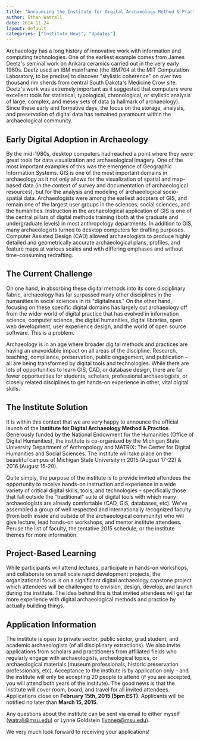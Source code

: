 ```yaml
---
title: "Announcing the Institute for Digital Archaeology Method & Practice"
author: Ethan Watrall
date: 2014-11-24
layout: default
categories: ["Institute News", "Updates"]
---
```


Archaeology has a long history of innovative work with information and computing technologies. One of the earliest example comes from James Deetz's seminal work on Arikara ceramics carried out in the very early 1960s. Deetz used an IBM mainframe (the IBM704 at the MIT Computation Laboratory, to be precise) to discover "stylistic coherence" on over two thousand rim sherds from central South Dakota's Medicine Crow site. Deetz's work was extremely important as it suggested that computers were excellent tools for statistical, typological, chronological, or stylistic analysis of large, complex, and messy sets of data (a hallmark of archaeology). Since these early and formative days, the focus on the storage, analysis, and preservation of digital data has remained paramount within the archaeological community.

## Early Digital Adoption in Archaeology

By the mid-1980s, desktop computers had reached a point where they were great tools for data visualization and archaeological imagery. One of the most important examples of this was the emergence of Geographic Information Systems. GIS is one of the most important domains in archaeology as it not only allows for the visualization of spatial and map-based data (in the context of survey and documentation of archaeological resources), but for the analysis and modeling of archaeological socio-spatial data. Archaeologists were among the earliest adopters of GIS, and remain one of the largest user groups in the sciences, social sciences, and the humanities. Instruction in the archaeological application of GIS is one of the central pillars of digital methods training (both at the graduate and undergraduate levels) in most anthropology departments. In addition to GIS, many archaeologists turned to desktop computers for drafting purposes. Computer Assisted Design (CAD) allowed archaeologists to produce highly detailed and geometrically accurate archaeological plans, profiles, and feature maps at various scales and with differing emphases and without time-consuming redrafting.

## The Current Challenge

On one hand, in absorbing these digital methods into its core disciplinary fabric, archaeology has far surpassed many other disciplines in the humanities in social sciences in its "digitalness." On the other hand, focusing on these specific digital domains has largely cut archaeology off from the wider world of digital practice that has evolved in information science, computer science, the digital humanities, digital libraries, open web development, user experience design, and the world of open source software. This is a problem.

Archaeology is in an age where broader digital methods and practices are having an unavoidable impact on all areas of the discipline. Research, teaching, compliance, preservation, public engagement, and publication – all are being transformed by digital tools and technologies. While there are lots of opportunities to learn GIS, CAD, or database design, there are far fewer opportunities for students, scholars, professional archaeologists, or closely related disciplines to get hands-on experience in other, vital digital skills.

## The Institute Solution

It is within this context that we are very happy to announce the official launch of the **Institute for Digital Archaeology Method & Practice**. Generously funded by the National Endowment for the Humanities (Office of Digital Humanities), the institute is co-organized by the Michigan State University Department of Anthropology and MATRIX: The Center for Digital Humanities and Social Sciences. The institute will take place on the beautiful campus of Michigan State University in 2015 (August 17-22) & 2016 (August 15-20).

Quite simply, the purpose of the institute is to provide invited attendees the opportunity to receive hands-on instruction and experience in a wide variety of critical digital skills, tools, and technologies – specifically those that fall outside the "traditional" suite of digital tools with which many archaeologists are already comfortable (CAD, GIS, databases, etc). We've assembled a group of well respected and internationally recognized faculty (from both inside and outside of the archaeological community) who will give lecture, lead hands-on workshops, and mentor institute attendees. Peruse the list of faculty, the tentative 2015 schedule, or the institute themes for more information.

## Project-Based Learning

While participants will attend lectures, participate in hands-on workshops, and collaborate on small scale rapid development projects, the organizational focus is on a significant digital archaeology capstone project which attendees will be challenged to envision, design, develop, and launch during the institute. The idea behind this is that invited attendees will get far more experience with digital archaeological methods and practice by actually building things.

## Application Information

The institute is open to private sector, public sector, grad student, and academic archaeologists (of all disciplinary extractions). We also invite applications from scholars and practitioners from affiliated fields who regularly engage with archaeologists, archeological topics, or archaeological materials (museum professionals, historic preservation professionals, etc). Acceptance to the institute is by application only – and the institute will only be accepting 20 people to attend (if you are accepted, you will attend both years of the institute). The good news is that the institute will cover room, board, and travel for all invited attendees. Applications close on **February 15th, 2015 (5pm EST)**. Applicants will be notified no later than **March 15, 2015**.

Any questions about the institute can be sent via email to either myself ([watrall@msu.edu](mailto:watrall@msu.edu)) or Lynne Goldstein ([lynneg@msu.edu](mailto:lynneg@msu.edu)).

We very much look forward to receiving your applications!
